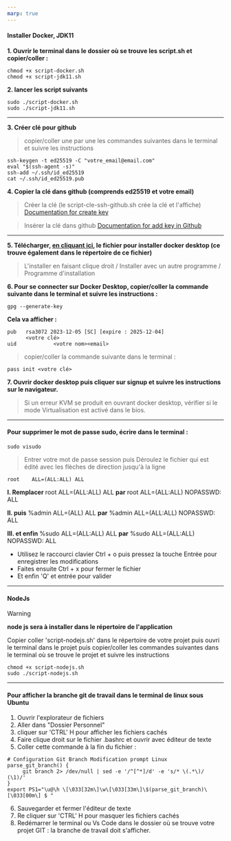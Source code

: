 ```yaml
---
marp: true
---
```


#### Installer Docker, JDK11


**1. Ouvrir le terminal dans le dossier où se trouve les script.sh et copier/coller :**

```nginx=
chmod +x script-docker.sh
chmod +x script-jdk11.sh
```

**2. lancer les script suivants**

```nginx=
sudo ./script-docker.sh
sudo ./script-jdk11.sh
```

---

**3. Créer clé pour github**

> copier/coller une par une les commandes suivantes dans le terminal et suivre les instructions


```nginx=
ssh-keygen -t ed25519 -C "votre_email@email.com"
eval "$(ssh-agent -s)"
ssh-add ~/.ssh/id_ed25519
cat ~/.ssh/id_ed25519.pub
```


**4. Copier la clé dans github (comprends ed25519 et votre email)**


> Créer la clé (le script-cle-ssh-github.sh crée la clé et l'affiche)
[Documentation for create key](https://docs.github.com/fr/authentication/connecting-to-github-with-ssh/generating-a-new-ssh-key-and-adding-it-to-the-ssh-agent)

> Insérer la clé dans github
[Documentation for add key in Github](https://docs.github.com/fr/authentication/connecting-to-github-with-ssh/adding-a-new-ssh-key-to-your-github-account)


---

**5. Télécharger, [en cliquant ici](https://desktop.docker.com/linux/main/amd64/docker-desktop-4.26.0-amd64.deb?utm_source=docker&utm_medium=webreferral&utm_campaign=docs-driven-download-linux-amd64), le fichier pour installer docker desktop (ce trouve également dans le répertoire de ce fichier)**



> L'installer en faisant clique droit / Installer avec un autre programme / Programme d'installation

**6. Pour se connecter sur Docker Desktop, copier/coller la commande suivante dans le terminal et suivre les instructions :**

`gpg --generate-key`

**Cela va afficher :**
 

```nginx=
pub   rsa3072 2023-12-05 [SC] [expire : 2025-12-04]
      <votre clé>
uid            <votre nom><email>
```


> copier/coller la commande suivante dans le terminal :

```nginx=
pass init <votre clé>
```

**7. Ouvrir docker desktop puis cliquer sur signup et suivre les instructions sur le navigateur.**

>Si un erreur KVM se produit en ouvrant docker desktop, vérifier si le mode Virtualisation est activé dans le bios.

---

#### Pour supprimer le mot de passe sudo, écrire dans le terminal :

```nginx=
sudo visudo
```

> Entrer votre mot de passe session puis
> Déroulez le fichier qui est édité avec les flèches de direction jusqu'à la ligne 

```nginx=
root    ALL=(ALL:ALL) ALL
```

**I. Remplacer** 
root    ALL=(ALL:ALL) ALL
**par**
root ALL=(ALL:ALL) NOPASSWD: ALL

**II. puis**
%admin ALL=(ALL) ALL
**par**
%admin ALL=(ALL:ALL) NOPASSWD: ALL

**III. et enfin**
%sudo   ALL=(ALL:ALL) ALL
**par**
%sudo ALL=(ALL:ALL) NOPASSWD: ALL

- Utilisez le raccourci clavier Ctrl + o puis pressez la touche Entrée pour enregistrer les modifications
- Faites ensuite Ctrl + x pour fermer le fichier
- Et enfin 'Q' et entrée pour valider

---

#### NodeJs

> [!WARNING]
> **node js sera à installer dans le répertoire de l'application**

Copier coller 'script-nodejs.sh' dans le répertoire de votre projet puis ouvri le terminal dans le projet puis
copier/coller les commandes suivantes dans le terminal où se trouve le projet et suivre les instructions

```nginx=
chmod +x script-nodejs.sh
sudo ./script-nodejs.sh
```

---

#### Pour afficher la branche git de travail dans le terminal de linux sous Ubuntu

1. Ouvrir l'explorateur de fichiers
2. Aller dans "Dossier Personnel"
3. cliquer sur 'CTRL' H pour afficher les fichiers cachés
4. Faire clique droit sur le fichier .bashrc et ouvrir avec éditeur de texte
5. Coller cette commande à la fin du fichier :

```nginx=
# Configuration Git Branch Modification prompt Linux
parse_git_branch() {
     git branch 2> /dev/null | sed -e '/^[^*]/d' -e 's/* \(.*\)/ (\1)/'
}
export PS1="\u@\h \[\033[32m\]\w\[\033[33m\]\$(parse_git_branch)\[\033[00m\] $ "
```

6. Sauvegarder et fermer l'éditeur de texte
7. Re cliquer sur 'CTRL' H pour masquer les fichiers cachés
8. Redémarrer le terminal ou Vs Code dans le dossier où se trouve votre projet GIT : la branche de travail doit s'afficher.
